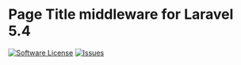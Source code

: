 # Page Title middleware for Laravel 5.4

[![Software License](https://img.shields.io/badge/license-MIT-brightgreen.svg?style=flat-square)](LICENSE.md)
[![Issues](https://img.shields.io/github/issues/bhavikshah9/page-title-middleware.svg?style=flat-square)](https://github.com/bhavikshah9/page-title-middleware/issues)
